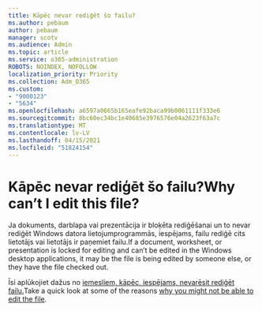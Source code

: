 ```yaml
---
title: Kāpēc nevar rediģēt šo failu?
ms.author: pebaum
author: pebaum
manager: scotv
ms.audience: Admin
ms.topic: article
ms.service: o365-administration
ROBOTS: NOINDEX, NOFOLLOW
localization_priority: Priority
ms.collection: Adm_O365
ms.custom:
- "9000123"
- "5634"
ms.openlocfilehash: a6597a0665b165eafe92baca99b0061111f333e6
ms.sourcegitcommit: 8bc60ec34bc1e40685e3976576e04a2623f63a7c
ms.translationtype: MT
ms.contentlocale: lv-LV
ms.lasthandoff: 04/15/2021
ms.locfileid: "51824154"
---
```

# <a name="why-cant-i-edit-this-file"></a><span data-ttu-id="4a32d-102">Kāpēc nevar rediģēt šo failu?</span><span class="sxs-lookup"><span data-stu-id="4a32d-102">Why can’t I edit this file?</span></span>

<span data-ttu-id="4a32d-103">Ja dokuments, darblapa vai prezentācija ir bloķēta rediģēšanai un to nevar rediģēt Windows datora lietojumprogrammās, iespējams, failu rediģē cits lietotājs vai lietotājs ir paņemiet failu.</span><span class="sxs-lookup"><span data-stu-id="4a32d-103">If a document, worksheet, or presentation is locked for editing and can’t be edited in the Windows desktop applications, it may be the file is being edited by someone else, or they have the file checked out.</span></span>

<span data-ttu-id="4a32d-104">Īsi aplūkojiet dažus no [iemesliem, kāpēc, iespējams, nevarēsit rediģēt failu.](https://support.office.com/article/why-can-t-i-edit-this-file-97315f48-aa5e-49d3-a4ae-a14b73daf87b)</span><span class="sxs-lookup"><span data-stu-id="4a32d-104">Take a quick look at some of the reasons [why you might not be able to edit the file](https://support.office.com/article/why-can-t-i-edit-this-file-97315f48-aa5e-49d3-a4ae-a14b73daf87b).</span></span>
